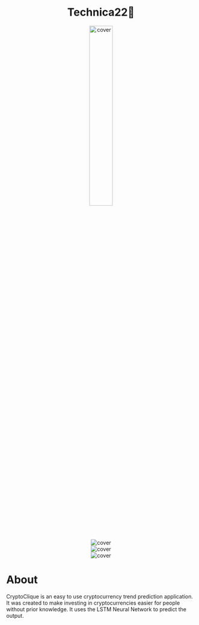 <h1 align="center">Technica22🗿</h1>

<div align="center">
  <img width="35%" src="https://cdn.discordapp.com/attachments/977301415645032532/977661652348600350/unknown-modified_1.png" alt="cover" />
  
</div>


<div align="center">
  <img src="https://cdn.discordapp.com/attachments/977301415645032532/977780607369232404/unknown.png" alt="cover" />
  
</div>

<div align="center">
  <img src="https://cdn.discordapp.com/attachments/977301415645032532/977780678320062514/unknown.png" alt="cover" />
  
</div>

<div align="center">
  <img src="https://cdn.discordapp.com/attachments/977301415645032532/977780754631262218/unknown.png" alt="cover" />
  
</div>

<div>
 <h1>About</h1>
  CryptoClique is an easy to use cryptocurrency trend prediction application. It was created to make investing in cryptocurrencies easier for people without prior knowledge. It uses the LSTM Neural Network to predict the output.
</div>
